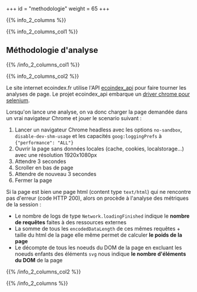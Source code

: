 +++
id = "methodologie"
weight = 65
+++

{{% info_2_columns %}}

{{% info_2_columns_col1 %}}

## Méthodologie d'analyse

{{% /info_2_columns_col1 %}}

{{% info_2_columns_col2 %}}

Le site internet ecoindex.fr utilise l'API [ecoindex_api](https://github.com/cnumr/ecoindex_api) pour faire tourner les analyses de page. Le projet ecoindex_api embarque un [driver chrome pour selenium](https://github.com/ultrafunkamsterdam/undetected-chromedriver).

Lorsqu'on lance une analyse, on va donc charger la page demandée dans un vrai navigateur Chrome et jouer le scenario suivant :

1. Lancer un navigateur Chrome headless avec les options `no-sandbox`, `disable-dev-shm-usage` et les capacités `goog:loggingPrefs` à `{"performance": "ALL"}`
2. Ouvrir la page sans données locales (cache, cookies, localstorage...) avec une résolution 1920x1080px
3. Attendre 3 secondes
4. Scroller en bas de page
5. Attendre de nouveau 3 secondes
6. Fermer la page

Si la page est bien une page html (content type `text/html`) qui ne rencontre pas d'erreur (code HTTP 200), alors on procède à l'analyse des métriques de la session :

- Le nombre de logs de type `Network.loadingFinished` indique le **nombre de requêtes** faites à des ressources externes
- La somme de tous les `encodedDataLength` de ces mêmes requêtes + taille du html de la page elle même permet de calculer **le poids de la page**
- Le décompte de tous les noeuds du DOM de la page en excluant les noeuds enfants des éléments `svg` nous indique **le nombre d'éléments du DOM** de la page

{{% /info_2_columns_col2 %}}

{{% /info_2_columns %}}